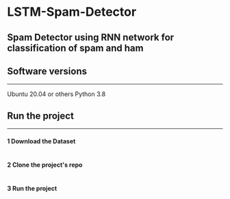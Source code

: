 # LSTM-Spam-Detector
Spam Detector using RNN network for classification of spam and ham
---


## Software versions
---
Ubuntu 20.04 or others
Python 3.8


## Run the project 
---

#### 1 Download the Dataset

```

```

#### 2 Clone the project's repo

```

```

#### 3 Run the project

```

```